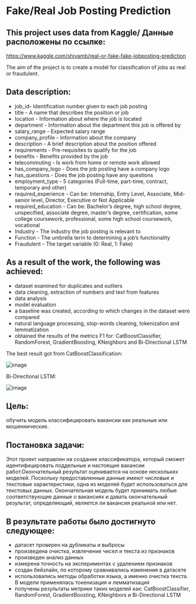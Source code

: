 # Fake/Real Job Posting Prediction
## This project uses data from Kaggle/ Данные расположены по ссылке:
https://www.kaggle.com/shivamb/real-or-fake-fake-jobposting-prediction

The aim of the project is to create a model for classification of jobs as real or fraudulent.

## Data description:
- job_id- Identification number given to each job posting
- title - A name that describes the position or job
- location - Information about where the job is located
- department - Information about the department this job is offered by
- salary_range - Expected salary range
- company_profile - Information about the company
- description - A brief description about the position offered
- requirements - Pre-requisites to qualify for the job
- benefits - Benefits provided by the job
- telecommuting - Is work from home or remote work allowed
- has_company_logo - Does the job posting have a company logo
- has_questions - Does the job posting have any questions
- employment_type - 5 categories (Full-time, part-time, contract, temporary and other)
- required_experience - Can be: Internship, Entry Level, Associate, Mid-senior level, Director, Executive or Not Applicable
- required_education - Can be: Bachelor’s degree, high school degree, unspecified, associate degree, master’s degree, certification, some college coursework, professional, some high school coursework, vocational
- Industry - The industry the job posting is relevant to
- Function - The umbrella term to determining a job’s functionality
- Fraudulent - The target variable (0: Real, 1: Fake)

## As a result of the work, the following was achieved:
- dataset examined for duplicates and outliers
- data cleaning, extraction of numbers and text from features
- data analysis
- model evaluation
- a baseline was created, according to which changes in the dataset were compared
- natural language processing, stop-words cleaning, tokenization and lemmatization
- obtained the results of the metrics F1 for: CatBoostClassifier, RandomForest, GradientBoosting, KNeighbors and Bi-Directional LSTM

The best result got from CatBoostClassification:

![image](https://user-images.githubusercontent.com/68026029/151677930-14275d20-dd9f-48b4-96ca-3b3a64fb6406.png)

Bi-Directional LSTM:

![image](https://user-images.githubusercontent.com/68026029/151677952-4c79d181-eacc-40e9-ab81-d3efd1fdbfa2.png)

## Цель:
обучить модель классифицировать вакансии как реальные или мошеннические.

## Постановка задачи:
Этот проект направлен на создание классификатора, который сможет идентифицировать поддельные и настоящие вакансии работ.Окончательный результат оценивается на основе нескольких моделей. Поскольку предоставленные данные имеют числовые и текстовые характеристики, одна из моделей будет использоваться для текстовых данных. Окончательная модель будет принимать любые соответствующие данные о вакансиях и давать окончательный результат, определяющий, является ли вакансия реальной или нет.


## В результате работы было достигнуто следующее:
- датасет проверен на дубликаты и выбросы
- произведена очистка, извлечение чисел и текста из признаков
- произведен анализ данных
- измерена точность на экспериментах с удалением признаков
- создан бейзлайн, по которому сравнивались изменения в датасете
- использовались методы обработки языка, а именно очистка текста. В модели применялась токенизация и лемматизация
- получены результаты метрики таких моделей как: CatBoostClassifier, RandomForest, GradientBoosting, KNeighbors и Bi-Directional LSTM
